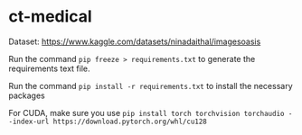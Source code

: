 # ct-medical

Dataset: https://www.kaggle.com/datasets/ninadaithal/imagesoasis

Run the command `pip freeze > requirements.txt` to generate the requirements text file.

Run the command `pip install -r requirements.txt` to install the necessary packages


For CUDA, make sure you use `pip install torch torchvision torchaudio --index-url https://download.pytorch.org/whl/cu128`

